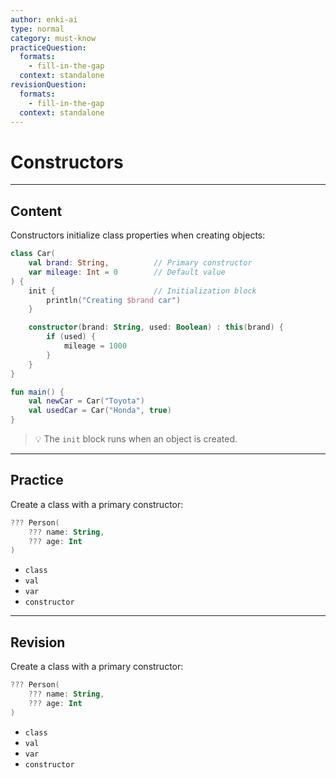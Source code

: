 ```yaml
---
author: enki-ai
type: normal
category: must-know
practiceQuestion:
  formats:
    - fill-in-the-gap
  context: standalone
revisionQuestion:
  formats:
    - fill-in-the-gap
  context: standalone
---
```


# Constructors

---
## Content

Constructors initialize class properties when creating objects:

```kotlin
class Car(
    val brand: String,          // Primary constructor
    var mileage: Int = 0        // Default value
) {
    init {                      // Initialization block
        println("Creating $brand car")
    }

    constructor(brand: String, used: Boolean) : this(brand) {
        if (used) {
            mileage = 1000
        }
    }
}

fun main() {
    val newCar = Car("Toyota")
    val usedCar = Car("Honda", true)
}
```

> 💡 The `init` block runs when an object is created.

---

## Practice

Create a class with a primary constructor:

```kotlin
??? Person(
    ??? name: String,
    ??? age: Int
)
```

- `class`
- `val`
- `var`
- `constructor`

---

## Revision

Create a class with a primary constructor:

```kotlin
??? Person(
    ??? name: String,
    ??? age: Int
)
```

- `class`
- `val`
- `var`
- `constructor`
